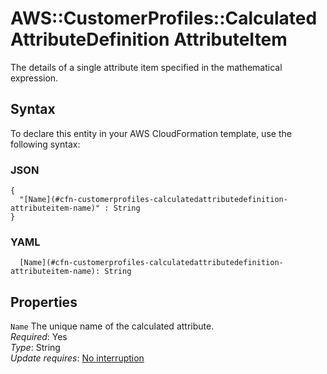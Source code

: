 # AWS::CustomerProfiles::CalculatedAttributeDefinition AttributeItem<a name="aws-properties-customerprofiles-calculatedattributedefinition-attributeitem"></a>

The details of a single attribute item specified in the mathematical expression\.

## Syntax<a name="aws-properties-customerprofiles-calculatedattributedefinition-attributeitem-syntax"></a>

To declare this entity in your AWS CloudFormation template, use the following syntax:

### JSON<a name="aws-properties-customerprofiles-calculatedattributedefinition-attributeitem-syntax.json"></a>

```
{
  "[Name](#cfn-customerprofiles-calculatedattributedefinition-attributeitem-name)" : String
}
```

### YAML<a name="aws-properties-customerprofiles-calculatedattributedefinition-attributeitem-syntax.yaml"></a>

```
  [Name](#cfn-customerprofiles-calculatedattributedefinition-attributeitem-name): String
```

## Properties<a name="aws-properties-customerprofiles-calculatedattributedefinition-attributeitem-properties"></a>

`Name`  <a name="cfn-customerprofiles-calculatedattributedefinition-attributeitem-name"></a>
The unique name of the calculated attribute\.  
*Required*: Yes  
*Type*: String  
*Update requires*: [No interruption](https://docs.aws.amazon.com/AWSCloudFormation/latest/UserGuide/using-cfn-updating-stacks-update-behaviors.html#update-no-interrupt)